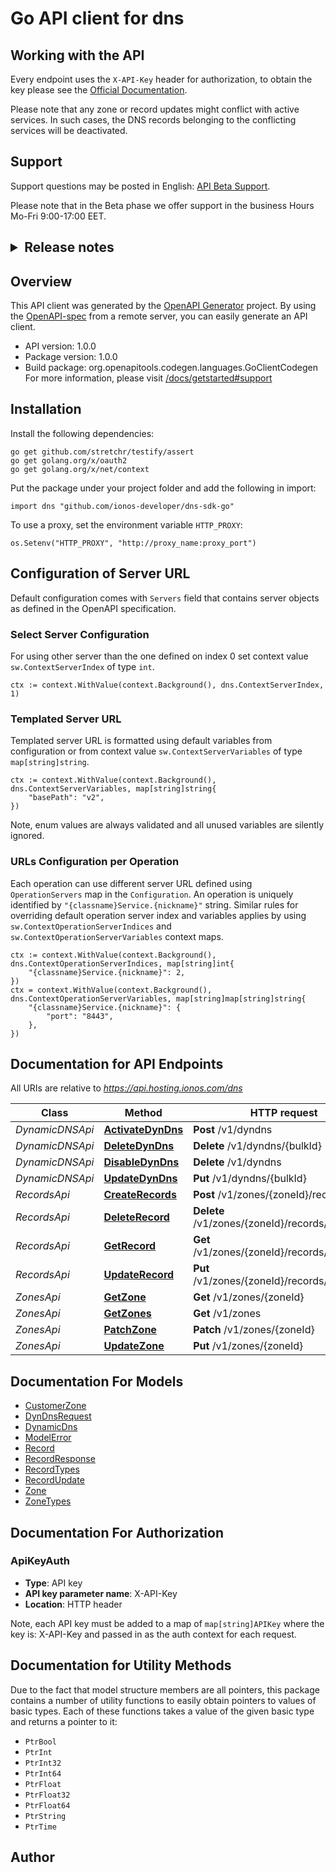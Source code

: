 # Go API client for dns

## Working with the API
Every endpoint uses the `X-API-Key` header for authorization, to obtain the key please see the [Official Documentation](/docs/getstarted).

Please note that any zone or record updates might conflict with active services. In such cases, the DNS records belonging to the conflicting services will be deactivated.

## Support
Support questions may be posted in English: <a href='/docs/getstarted#support'>API Beta Support</a>.

Please note that in the Beta phase we offer support in the business Hours Mo-Fri 9:00-17:00 EET.
<h2>
<details>
  <summary>Release notes</summary>

  Vesion 1.0.0
  Exposed CRUD operations for customer zone.
</details>
</h2>


## Overview
This API client was generated by the [OpenAPI Generator](https://openapi-generator.tech) project.  By using the [OpenAPI-spec](https://www.openapis.org/) from a remote server, you can easily generate an API client.

- API version: 1.0.0
- Package version: 1.0.0
- Build package: org.openapitools.codegen.languages.GoClientCodegen
For more information, please visit [/docs/getstarted#support](/docs/getstarted#support)

## Installation

Install the following dependencies:

```shell
go get github.com/stretchr/testify/assert
go get golang.org/x/oauth2
go get golang.org/x/net/context
```

Put the package under your project folder and add the following in import:

```golang
import dns "github.com/ionos-developer/dns-sdk-go"
```

To use a proxy, set the environment variable `HTTP_PROXY`:

```golang
os.Setenv("HTTP_PROXY", "http://proxy_name:proxy_port")
```

## Configuration of Server URL

Default configuration comes with `Servers` field that contains server objects as defined in the OpenAPI specification.

### Select Server Configuration

For using other server than the one defined on index 0 set context value `sw.ContextServerIndex` of type `int`.

```golang
ctx := context.WithValue(context.Background(), dns.ContextServerIndex, 1)
```

### Templated Server URL

Templated server URL is formatted using default variables from configuration or from context value `sw.ContextServerVariables` of type `map[string]string`.

```golang
ctx := context.WithValue(context.Background(), dns.ContextServerVariables, map[string]string{
	"basePath": "v2",
})
```

Note, enum values are always validated and all unused variables are silently ignored.

### URLs Configuration per Operation

Each operation can use different server URL defined using `OperationServers` map in the `Configuration`.
An operation is uniquely identified by `"{classname}Service.{nickname}"` string.
Similar rules for overriding default operation server index and variables applies by using `sw.ContextOperationServerIndices` and `sw.ContextOperationServerVariables` context maps.

```
ctx := context.WithValue(context.Background(), dns.ContextOperationServerIndices, map[string]int{
	"{classname}Service.{nickname}": 2,
})
ctx = context.WithValue(context.Background(), dns.ContextOperationServerVariables, map[string]map[string]string{
	"{classname}Service.{nickname}": {
		"port": "8443",
	},
})
```

## Documentation for API Endpoints

All URIs are relative to *https://api.hosting.ionos.com/dns*

Class | Method | HTTP request | Description
------------ | ------------- | ------------- | -------------
*DynamicDNSApi* | [**ActivateDynDns**](docs/DynamicDNSApi.md#activatedyndns) | **Post** /v1/dyndns | 
*DynamicDNSApi* | [**DeleteDynDns**](docs/DynamicDNSApi.md#deletedyndns) | **Delete** /v1/dyndns/{bulkId} | 
*DynamicDNSApi* | [**DisableDynDns**](docs/DynamicDNSApi.md#disabledyndns) | **Delete** /v1/dyndns | 
*DynamicDNSApi* | [**UpdateDynDns**](docs/DynamicDNSApi.md#updatedyndns) | **Put** /v1/dyndns/{bulkId} | 
*RecordsApi* | [**CreateRecords**](docs/RecordsApi.md#createrecords) | **Post** /v1/zones/{zoneId}/records | 
*RecordsApi* | [**DeleteRecord**](docs/RecordsApi.md#deleterecord) | **Delete** /v1/zones/{zoneId}/records/{recordId} | 
*RecordsApi* | [**GetRecord**](docs/RecordsApi.md#getrecord) | **Get** /v1/zones/{zoneId}/records/{recordId} | 
*RecordsApi* | [**UpdateRecord**](docs/RecordsApi.md#updaterecord) | **Put** /v1/zones/{zoneId}/records/{recordId} | 
*ZonesApi* | [**GetZone**](docs/ZonesApi.md#getzone) | **Get** /v1/zones/{zoneId} | 
*ZonesApi* | [**GetZones**](docs/ZonesApi.md#getzones) | **Get** /v1/zones | 
*ZonesApi* | [**PatchZone**](docs/ZonesApi.md#patchzone) | **Patch** /v1/zones/{zoneId} | 
*ZonesApi* | [**UpdateZone**](docs/ZonesApi.md#updatezone) | **Put** /v1/zones/{zoneId} | 


## Documentation For Models

 - [CustomerZone](docs/CustomerZone.md)
 - [DynDnsRequest](docs/DynDnsRequest.md)
 - [DynamicDns](docs/DynamicDns.md)
 - [ModelError](docs/ModelError.md)
 - [Record](docs/Record.md)
 - [RecordResponse](docs/RecordResponse.md)
 - [RecordTypes](docs/RecordTypes.md)
 - [RecordUpdate](docs/RecordUpdate.md)
 - [Zone](docs/Zone.md)
 - [ZoneTypes](docs/ZoneTypes.md)


## Documentation For Authorization



### ApiKeyAuth

- **Type**: API key
- **API key parameter name**: X-API-Key
- **Location**: HTTP header

Note, each API key must be added to a map of `map[string]APIKey` where the key is: X-API-Key and passed in as the auth context for each request.


## Documentation for Utility Methods

Due to the fact that model structure members are all pointers, this package contains
a number of utility functions to easily obtain pointers to values of basic types.
Each of these functions takes a value of the given basic type and returns a pointer to it:

* `PtrBool`
* `PtrInt`
* `PtrInt32`
* `PtrInt64`
* `PtrFloat`
* `PtrFloat32`
* `PtrFloat64`
* `PtrString`
* `PtrTime`

## Author



